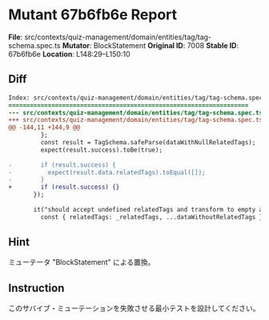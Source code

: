 # Mutant 67b6fb6e Report

**File**: src/contexts/quiz-management/domain/entities/tag/tag-schema.spec.ts
**Mutator**: BlockStatement
**Original ID**: 7008
**Stable ID**: 67b6fb6e
**Location**: L148:29–L150:10

## Diff

```diff
Index: src/contexts/quiz-management/domain/entities/tag/tag-schema.spec.ts
===================================================================
--- src/contexts/quiz-management/domain/entities/tag/tag-schema.spec.ts	original
+++ src/contexts/quiz-management/domain/entities/tag/tag-schema.spec.ts	mutated #7008
@@ -144,11 +144,9 @@
         };
         const result = TagSchema.safeParse(dataWithNullRelatedTags);
         expect(result.success).toBe(true);
 
-        if (result.success) {
-          expect(result.data.relatedTags).toEqual([]);
-        }
+        if (result.success) {}
       });
 
       it("should accept undefined relatedTags and transform to empty array", () => {
         const { relatedTags: _relatedTags, ...dataWithoutRelatedTags } =
```

## Hint

ミューテータ "BlockStatement" による置換。

## Instruction

このサバイブ・ミューテーションを失敗させる最小テストを設計してください。
